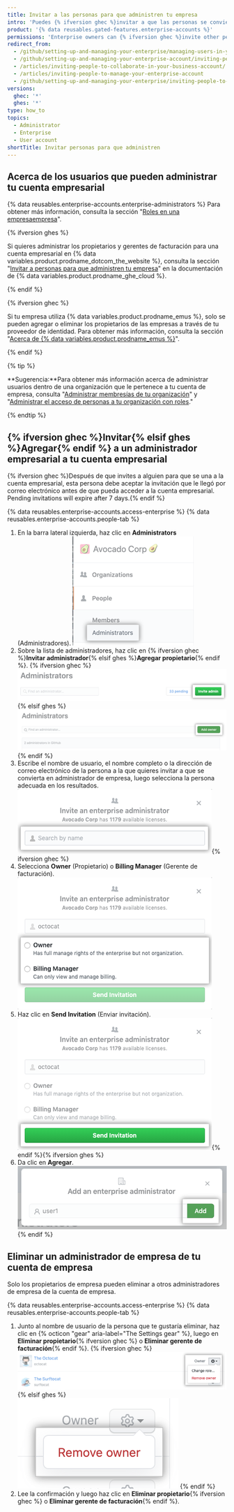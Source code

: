 ```yaml
---
title: Invitar a las personas para que administren tu empresa
intro: 'Puedes {% ifversion ghec %}invitar a que las personas se conviertan en propietarios empresariales o gerentes de facturación para {% elsif ghes %}agregar propietarios empresariales a{% endif %} tu cuenta empresarial. También puedes eliminar a los propietarios empresariales {% ifversion ghec %}o gerentes de facturación {% endif %}que ya no necesiten acceso a la cuenta empresarial.'
product: '{% data reusables.gated-features.enterprise-accounts %}'
permissions: 'Enterprise owners can {% ifversion ghec %}invite other people to become{% elsif ghes %}add{% endif %} additional enterprise administrators.'
redirect_from:
  - /github/setting-up-and-managing-your-enterprise/managing-users-in-your-enterprise/inviting-people-to-manage-your-enterprise
  - /github/setting-up-and-managing-your-enterprise-account/inviting-people-to-manage-your-enterprise-account
  - /articles/inviting-people-to-collaborate-in-your-business-account/
  - /articles/inviting-people-to-manage-your-enterprise-account
  - /github/setting-up-and-managing-your-enterprise/inviting-people-to-manage-your-enterprise
versions:
  ghec: '*'
  ghes: '*'
type: how_to
topics:
  - Administrator
  - Enterprise
  - User account
shortTitle: Invitar personas para que administren
---
```


## Acerca de los usuarios que pueden administrar tu cuenta empresarial

{% data reusables.enterprise-accounts.enterprise-administrators %} Para obtener más información, consulta la sección "[Roles en una empresaempresa](/admin/user-management/managing-users-in-your-enterprise/roles-in-an-enterprise)".

{% ifversion ghes %}

Si quieres administrar los propietarios y gerentes de facturación para una cuenta empresarial en {% data variables.product.prodname_dotcom_the_website %}, consulta la sección "[Invitar a personas para que administren tu empresa](/enterprise-cloud@latest/admin/user-management/managing-users-in-your-enterprise/inviting-people-to-manage-your-enterprise)" en la documentación de {% data variables.product.prodname_ghe_cloud %}.

{% endif %}

{% ifversion ghec %}

Si tu empresa utiliza {% data variables.product.prodname_emus %}, solo se pueden agregar o eliminar los propietarios de las empresas a través de tu proveedor de identidad. Para obtener más información, consulta la sección "[Acerca de {% data variables.product.prodname_emus %}](/enterprise-cloud@latest/admin/authentication/managing-your-enterprise-users-with-your-identity-provider/about-enterprise-managed-users)".

{% endif %}

{% tip %}

**Sugerencia:**Para obtener más información acerca de administrar usuarios dentro de una organización que le pertenece a tu cuenta de empresa, consulta "[Administrar membresías de tu organización](/articles/managing-membership-in-your-organization)" y "[Administrar el acceso de personas a tu organización con roles](/articles/managing-peoples-access-to-your-organization-with-roles)."

{% endtip %}

## {% ifversion ghec %}Invitar{% elsif ghes %}Agregar{% endif %} a un administrador empresarial a tu cuenta empresarial

{% ifversion ghec %}Después de que invites a alguien para que se una a la cuenta empresarial, esta persona debe aceptar la invitación que le llegó por correo electrónico antes de que pueda acceder a la cuenta empresarial. Pending invitations will expire after 7 days.{% endif %}

{% data reusables.enterprise-accounts.access-enterprise %}
{% data reusables.enterprise-accounts.people-tab %}
1. En la barra lateral izquierda, haz clic en **Administrators** (Administradores). ![Pestaña Administrators (Administradores) en la barra lateral izquierda](/assets/images/help/business-accounts/administrators-tab.png)
1. Sobre la lista de administradores, haz clic en {% ifversion ghec %}**Invitar administrador**{% elsif ghes %}**Agregar propietario**{% endif %}.
  {% ifversion ghec %}
  ![botón de "invitar administrador" sobre la lista de propietarios empresariales](/assets/images/help/business-accounts/invite-admin-button.png)
  {% elsif ghes %}
  ![Botón de "Agregar propietario" sobre la lista de propietarios empresariales](/assets/images/help/business-accounts/add-owner-button.png)
  {% endif %}
1. Escribe el nombre de usuario, el nombre completo o la dirección de correo electrónico de la persona a la que quieres invitar a que se convierta en administrador de empresa, luego selecciona la persona adecuada en los resultados. ![Modal box with field to type a person's username, full name, or email address, and Invite button](/assets/images/help/business-accounts/invite-admins-modal-button.png){% ifversion ghec %}
1. Selecciona **Owner** (Propietario) o **Billing Manager** (Gerente de facturación). ![Casilla modal con opciones de roles](/assets/images/help/business-accounts/invite-admins-roles.png)
1. Haz clic en **Send Invitation** (Enviar invitación). ![Send invitation button](/assets/images/help/business-accounts/invite-admins-send-invitation.png){% endif %}{% ifversion ghes %}
1. Da clic en **Agregar**. !["Add" button](/assets/images/help/business-accounts/add-administrator-add-button.png){% endif %}

## Eliminar un administrador de empresa de tu cuenta de empresa

Solo los propietarios de empresa pueden eliminar a otros administradores de empresa de la cuenta de empresa.

{% data reusables.enterprise-accounts.access-enterprise %}
{% data reusables.enterprise-accounts.people-tab %}
1. Junto al nombre de usuario de la persona que te gustaría eliminar, haz clic en {% octicon "gear" aria-label="The Settings gear" %}, luego en **Eliminar propietario**{% ifversion ghec %} o **Eliminar gerente de facturación**{% endif %}.
  {% ifversion ghec %}
  ![Parámetros con opción del menú para eliminar un administrador de empresa](/assets/images/help/business-accounts/remove-admin.png)
  {% elsif ghes %}
  ![Parámetros con opción del menú para eliminar un administrador de empresa](/assets/images/help/business-accounts/ghes-remove-owner.png)
  {% endif %}
1. Lee la confirmación y luego haz clic en **Eliminar propietario**{% ifversion ghec %} o **Eliminar gerente de facturación**{% endif %}.
